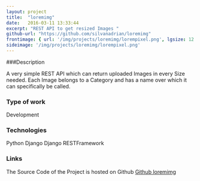 ```yaml
---
layout: project
title:  "loremimg"
date:   2016-03-11 13:33:44
excerpt: "REST API to get resized Images "
github-url: "https://github.com/silvanadrian/loremimg"
frontimage: { url: '/img/projects/loremimg/lorempixel.png', lgsize: 12 , mdsize: 12, smsize: 12, xssize: }
sideimage: '/img/projects/loremimg/lorempixel.png'
---
```

###Description

A very simple REST API which can return uploaded Images in every Size needed.
Each Image belongs to a Category and has a name over which it can specifically be called.




<h3>Type of work</h3>

Development

<h3>Technologies</h3>
Python  
Django  
Django RESTFramework

<h3>Links</h3>
The Source Code of the Project is hosted on Github   
<a target="_blank" href="https://github.com/silvanadrian/loremimg">Github loremimg</a>
